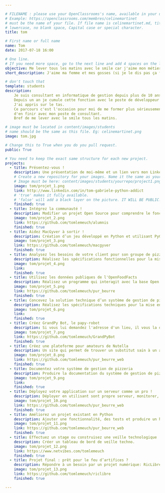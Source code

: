 ```yaml
---

# FILENAME : please use your OpenClassrooms's name, available in your url.
# Example: https://openclassrooms.com/membres/celinemartinet
# must be the name of your file. If file name is celinemartinet.md, title is celinemartinet.
# lowercase, no blank space, Capital case or special character.
title: tom

# First name or full name
name: Tom
date: 2017-07-18 16:00

# One line.
# If you need more space, go to the next line and add 4 spaces on the left, as in 'description'.
objective: Me lever tous les matins avec le smile car j'aime mon métier.
short_description: J'aime ma femme et mes gosses (si je le dis pas ça fait pas bien !), les barbecue avec les copains, la pétanque mais aussi le dev avec mon pote Python. 

# don't touch that
template: students
description:
    Je suis consultant en informatique de gestion depuis plus de 10 ans.
    Depuis un an je cumule cette fonction avec le poste de développeur Python/Django.
    J'ai appris sur le tas.
    Ce parcours c'est l'occasion pour moi de me former plus sérieusement et 
    d'en finir avec mon poste de consultant.
    Bref de me lever avec le smile tous les matins.

# image must be located in content/images/students
# name should be the same as this file. Eg: celinemartinet.png
image: tom.jpg

# Change this to True when you do you pull request.
public: True

# You need to keep the exact same structure for each new project.
projects:
  - title: Présentez-vous !
    description: Une présentation de moi-même et un lien vers mon LinkedIn.
    # Create a new repository for your images. Name it the same as your nickname and profile picture.
    # Image must be here: content/images/students/yourrepo/project1.png
    image: tom/projet_1.png
    link: http://www.linkedin.com/in/tom-gabriele-python-addict
    # 'true' makes it fully available.
    # 'false' will add a black layer on the picture. IT WILL BE PUBLIC!
    finished: true
  - title: Intégrez la communauté !
    description: Modifier un projet Open Source pour comprendre le fonctionnement de Git, de Github et des pull requests. 
    image: tom/projet_2.png
    link: https://github.com/tomlemeuch/alumnis
    finished: true
  - title: Aidez MacGyver à sortir !
    description: Création d’un jeu développé en Python et utilisant PyGame.
    image: tom/projet_3.png
    link: https://github.com/tomlemeuch/macgyver
    finished: true
  - title: Analysez les besoins de votre client pour son groupe de pizzerias
    description: Réalisez les spécifications fonctionnelles pour la mise en place d'un système de gestion de commande de pizza pour la société OC Pizza.
    image: tom/projet_4.png
    link: 
    finished: true
  - title: Utilisez les données publiques de l'OpenFoodFacts
    description: Réalisez un programme qui interagit avec la base Open Food Facts pour en récupérer les aliments, les comparer et proposer à l'utilisateur un substitut plus sain à l'aliment.
    image: tom/projet_5.png
    link: https://github.com/tomlemeuch/pur_beurre
    finished: true
  - title: Concevez la solution technique d’un système de gestion de pizzeria
    description: Réalisez les spécifications techniques pour la mise en place d'un système de gestion de commande de pizza pour la société OC Pizza..
    image: tom/projet_6.png
    link: 
    finished: true
  - title: Créez GrandPy Bot, le papy-robot
    description: Si vous lui demandez l'adresse d'un lieu, il vous la donnera, certes, mais agrémentée d'un long récit très intéressant.
    image: tom/projet_7.png
    link: https://github.com/tomlemeuch/GrandPyBot
    finished: true
  - title: Créez une plateforme pour amateurs de Nutella
    description: Un site qui permet de trouver un substitut sain à un aliment considéré    comme "Trop gras, trop sucré, trop salé".
    image: tom/projet_8.png
    link: https://github.com/tomlemeuch/pur_beurre_web
    finished: true
  - title: Documentez votre système de gestion de pizzeria
    description: Produire la documentation du système de gestion de pizzeria.
    image: tom/projet_9.png
    link:
    finished: true
  - title: Déployez votre application sur un serveur comme un pro !
    description: Déployer en utilisant sont propre serveur, monitorer, automatiser.
    image: tom/projet_10.png
    link: https://github.com/tomlemeuch/pur_beurre_web
    finished: true
  - title: Améliorez un projet existant en Python
    description: Ajouter une fonctionnalité, des tests et produire un hotfix.
    image: tom/projet_11.png
    link: https://github.com/tomlemeuch/pur_beurre_web
    finished: true
  - title: Effectuez un stage ou construisez une veille technologique
    description: Créer un tableau de bord de veille techno.
    image: tom/projet_12.png
    link: https://www.netvibes.com/tomlemeuch
    finished: true
  - title: Projet final : prêt pour le feu d’artifices ?
    description: Répondre à un besoin par un projet numérique: RicLibre, Première application française d'organisation de Référendum d'Initiative Citoyenne.
    image: tom/projet_13.png
    link: https://github.com/tomlemeuch/riclibre
    finished: true

---
```

